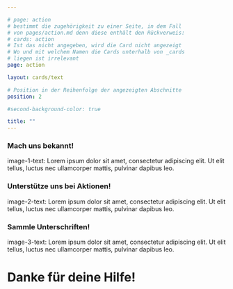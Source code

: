 ```yaml
---

# page: action
# bestimmt die zugehörigkeit zu einer Seite, in dem Fall
# von pages/action.md denn diese enthält den Rückverweis:
# cards: action
# Ist das nicht angegeben, wird die Card nicht angezeigt
# Wo und mit welchem Namen die Cards unterhalb von _cards
# liegen ist irrelevant
page: action

layout: cards/text

# Position in der Reihenfolge der angezeigten Abschnitte
position: 2

#second-background-color: true

title: ""
---
```


### Mach uns bekannt!
image-1-text: Lorem ipsum dolor sit amet, consectetur adipiscing elit. Ut elit tellus, luctus nec ullamcorper mattis, pulvinar dapibus leo.


### Unterstütze uns bei Aktionen!
image-2-text: Lorem ipsum dolor sit amet, consectetur adipiscing elit. Ut elit tellus, luctus nec ullamcorper mattis, pulvinar dapibus leo.


### Sammle Unterschriften!
image-3-text: Lorem ipsum dolor sit amet, consectetur adipiscing elit. Ut elit tellus, luctus nec ullamcorper mattis, pulvinar dapibus leo.

# Danke für deine Hilfe!